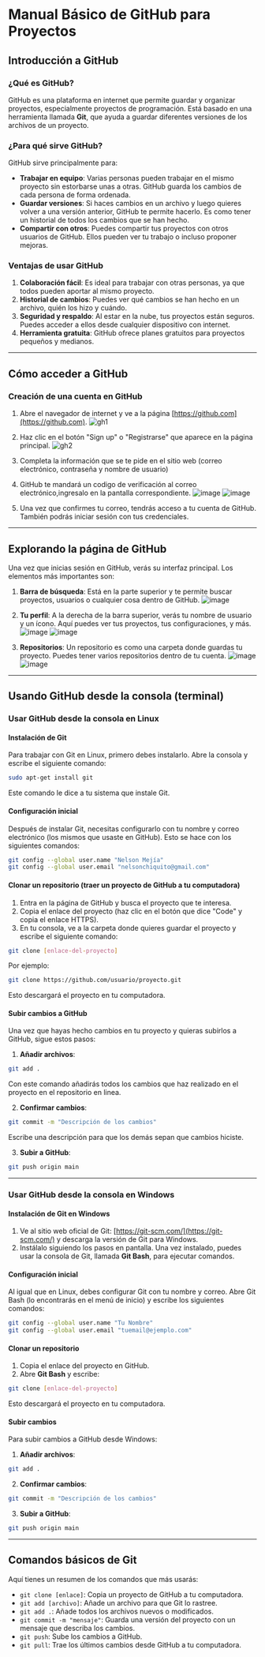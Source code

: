 # Manual Básico de GitHub para Proyectos

## Introducción a GitHub

### ¿Qué es GitHub?

GitHub es una plataforma en internet que permite guardar y organizar proyectos, especialmente proyectos de programación. Está basado en una herramienta llamada **Git**, que ayuda a guardar diferentes versiones de los archivos de un proyecto. 

### ¿Para qué sirve GitHub?

GitHub sirve principalmente para:
- **Trabajar en equipo**: Varias personas pueden trabajar en el mismo proyecto sin estorbarse unas a otras. GitHub guarda los cambios de cada persona de forma ordenada.
- **Guardar versiones**: Si haces cambios en un archivo y luego quieres volver a una versión anterior, GitHub te permite hacerlo. Es como tener un historial de todos los cambios que se han hecho.
- **Compartir con otros**: Puedes compartir tus proyectos con otros usuarios de GitHub. Ellos pueden ver tu trabajo o incluso proponer mejoras.

### Ventajas de usar GitHub

1. **Colaboración fácil**: Es ideal para trabajar con otras personas, ya que todos pueden aportar al mismo proyecto.
2. **Historial de cambios**: Puedes ver qué cambios se han hecho en un archivo, quién los hizo y cuándo.
3. **Seguridad y respaldo**: Al estar en la nube, tus proyectos están seguros. Puedes acceder a ellos desde cualquier dispositivo con internet.
4. **Herramienta gratuita**: GitHub ofrece planes gratuitos para proyectos pequeños y medianos.
---

## **Cómo acceder a GitHub**

### Creación de una cuenta en GitHub

1. Abre el navegador de internet y ve a la página [https://github.com](https://github.com).
![gh1](https://hackmd.io/_uploads/HyZbb8Bl1e.png)

2. Haz clic en el botón "Sign up" o "Registrarse" que aparece en la página principal.
![gh2](https://hackmd.io/_uploads/HkQOZUrgkg.png)

3. Completa la información que se te pide en el sitio web (correo electrónico, contraseña y nombre de usuario)

4. GitHub te mandará un codigo de verificación al correo electrónico,ingresalo en la pantalla correspondiente.
![image](https://hackmd.io/_uploads/SkaQX8rxkl.png)
![image](https://hackmd.io/_uploads/S1oPQIHlke.png)


5. Una vez que confirmes tu correo, tendrás acceso a tu cuenta de GitHub. También podrás iniciar sesión con tus credenciales.

---

## **Explorando la página de GitHub**

Una vez que inicias sesión en GitHub, verás su interfaz principal. Los elementos más importantes son:

1. **Barra de búsqueda**: Está en la parte superior y te permite buscar proyectos, usuarios o cualquier cosa dentro de GitHub.
![image](https://hackmd.io/_uploads/rJq1NUHeyx.png)

3. **Tu perfil**: A la derecha de la barra superior, verás tu nombre de usuario y un ícono. Aquí puedes ver tus proyectos, tus configuraciones, y más.
![image](https://hackmd.io/_uploads/SJsfN8Heyl.png)
![image](https://hackmd.io/_uploads/S1WB4Irgye.png)

4. **Repositorios**: Un repositorio es como una carpeta donde guardas tu proyecto. Puedes tener varios repositorios dentro de tu cuenta.
![image](https://hackmd.io/_uploads/SyKPNLSxJe.png)
![image](https://hackmd.io/_uploads/SJcYNIHxyg.png)



---

## **Usando GitHub desde la consola (terminal)**


### **Usar GitHub desde la consola en Linux**

#### Instalación de Git

Para trabajar con Git en Linux, primero debes instalarlo. Abre la consola y escribe el siguiente comando:

```bash
sudo apt-get install git
```

Este comando le dice a tu sistema que instale Git.

#### Configuración inicial

Después de instalar Git, necesitas configurarlo con tu nombre y correo electrónico (los mismos que usaste en GitHub). Esto se hace con los siguientes comandos:

```bash
git config --global user.name "Nelson Mejía"
git config --global user.email "nelsonchiquito@gmail.com"
```

#### Clonar un repositorio (traer un proyecto de GitHub a tu computadora)

1. Entra en la página de GitHub y busca el proyecto que te interesa.
2. Copia el enlace del proyecto (haz clic en el botón que dice "Code" y copia el enlace HTTPS).
3. En tu consola, ve a la carpeta donde quieres guardar el proyecto y escribe el siguiente comando:

```bash
git clone [enlace-del-proyecto]
```

Por ejemplo:

```bash
git clone https://github.com/usuario/proyecto.git
```

Esto descargará el proyecto en tu computadora.

#### Subir cambios a GitHub

Una vez que hayas hecho cambios en tu proyecto y quieras subirlos a GitHub, sigue estos pasos:

1. **Añadir archivos**:

```bash
git add .
```
Con este comando añadirás todos los cambios que haz realizado en el proyecto en el repositorio en linea.

2. **Confirmar cambios**:

```bash
git commit -m "Descripción de los cambios"
```
Escribe una descripción para que los demás sepan que cambios hiciste.

3. **Subir a GitHub**:

```bash
git push origin main
```

---

### **Usar GitHub desde la consola en Windows**

#### Instalación de Git en Windows

1. Ve al sitio web oficial de Git: [https://git-scm.com/](https://git-scm.com/) y descarga la versión de Git para Windows.
2. Instálalo siguiendo los pasos en pantalla. Una vez instalado, puedes usar la consola de Git, llamada **Git Bash**, para ejecutar comandos.

#### Configuración inicial

Al igual que en Linux, debes configurar Git con tu nombre y correo. Abre Git Bash (lo encontrarás en el menú de inicio) y escribe los siguientes comandos:

```bash
git config --global user.name "Tu Nombre"
git config --global user.email "tuemail@ejemplo.com"
```

#### Clonar un repositorio

1. Copia el enlace del proyecto en GitHub.
2. Abre **Git Bash** y escribe:

```bash
git clone [enlace-del-proyecto]
```

Esto descargará el proyecto en tu computadora.

#### Subir cambios

Para subir cambios a GitHub desde Windows:

1. **Añadir archivos**:

```bash
git add .
```

2. **Confirmar cambios**:

```bash
git commit -m "Descripción de los cambios"
```

3. **Subir a GitHub**:

```bash
git push origin main
```

---

## **Comandos básicos de Git**

Aquí tienes un resumen de los comandos que más usarás:

- `git clone [enlace]`: Copia un proyecto de GitHub a tu computadora.
- `git add [archivo]`: Añade un archivo para que Git lo rastree.
- `git add .`: Añade todos los archivos nuevos o modificados.
- `git commit -m "mensaje"`: Guarda una versión del proyecto con un mensaje que describa los cambios.
- `git push`: Sube los cambios a GitHub.
- `git pull`: Trae los últimos cambios desde GitHub a tu computadora.

